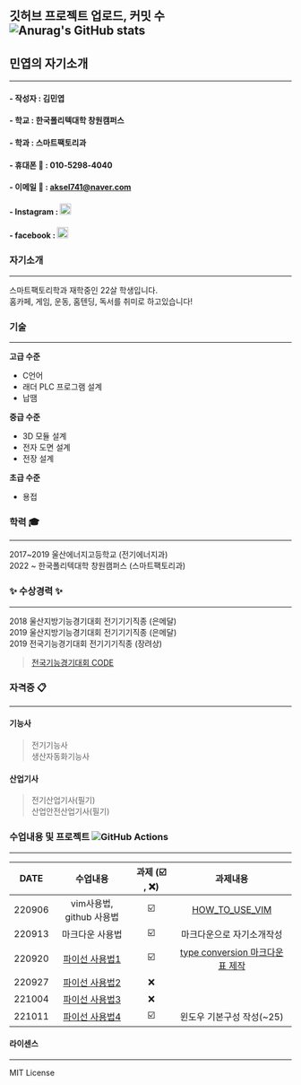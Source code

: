 
**깃허브 프로젝트 업로드, 커밋 수**  
![Anurag's GitHub stats](https://github-readme-stats.vercel.app/api?username=anuraghazra&theme=dark&show_icons=true)
--------------------


## 민엽의 자기소개  

------------------------------------------

#### - 작성자 : 김민엽
#### - 학교  : 한국폴리텍대학 창원캠퍼스
#### - 학과   : 스마트팩토리과

#### - 휴대폰 :iphone:       : 010-5298-4040
#### - 이메일 :e-mail:       : aksel741@naver.com
#### - Instagram     : [<img src = "https://ifh.cc/g/K3kPv4.jpg" width="20" height = "20">](https://www.instagram.com/yeob_4040)
#### - facebook     : [<img src = "https://ifh.cc/g/z5rz9K.png" width="20" height = "20">](https://www.facebook.com/minyoeb)

### 자기소개 
---------------------------------------
스마트팩토리학과 재학중인 22살 학생입니다.  
홈카페, 게임, 운동, 홈텐딩, 독서를 취미로 하고있습니다!     

### 기술
---------------------------------------
**고급 수준**
* C언어
* 래더 PLC 프로그램 설계
* 납땜   

**중급 수준**
+ 3D 모듈 설계
+ 전자 도면 설계    
+ 전장 설계

**초급 수준**
- 용접    
    
    
### 학력 :mortar_board:
---------------------------------------
2017~2019 울산에너지고등학교 (전기에너지과)  
2022 ~    한국폴리텍대학 창원캠퍼스 (스마트팩토리과)  

### :sparkles: 수상경력 :sparkles:
---------------------------------------
2018 울산지방기능경기대회 전기기기직종 (은메달)  
2019 울산지방기능경기대회 전기기기직종 (은메달)  
2019 전국기능경기대회     전기기기직종 (장려상)  
>[전국기능경기대회 CODE](https://github.com/minnyeob/AIcontrol/blob/main/%EC%A0%84%EA%B5%AD%ED%94%84%EB%A1%9C%EA%B7%B8%EB%9E%A8)

### 자격증 :clipboard:
---------------------------------------
#### 기능사
>전기기능사  
>생산자동화기능사  

#### 산업기사
>전기산업기사(필기)  
>산업안전산업기사(필기)  


### 수업내용 및 프로젝트 ![GitHub Actions](https://img.shields.io/badge/github%20actions-%232671E5.svg?style=for-the-badge&logo=githubactions&logoColor=white)
---------------------------------------

| DATE | 수업내용 | 과제 (:ballot_box_with_check: , :x:) | 과제내용 |
|:------:|:-------------------------:|:------:|:---------:|
|220906|vim사용법, github 사용법 | :ballot_box_with_check: | [HOW_TO_USE_VIM](https://github.com/minnyeob/AIcontrol/blob/main/src/220906%EA%B3%BC%EC%A0%9C.py)
|220913|마크다운 사용법 | :ballot_box_with_check: | 마크다운으로 자기소개작성 |    
|220920|[파이선 사용법1](https://github.com/minnyeob/AIcontrol/blob/main/src/220920.py)| :ballot_box_with_check: | [type conversion 마크다운 표 제작](https://github.com/minnyeob/220920) |
|220927|[파이선 사용법2](https://github.com/minnyeob/AIcontrol/blob/main/src/220927.py)| :x: | |
|221004|[파이선 사용법3](https://github.com/minnyeob/AIcontrol/blob/main/src/function.py)| :x: | |
|221011|[파이선 사용법4](https://github.com/minnyeob/AIcontrol/blob/main/src/221011.py)| :ballot_box_with_check: | 윈도우 기본구성 작성(~25) |
                   
                              
                                         
           


#### 라이센스
---------------------------------------
MIT License
